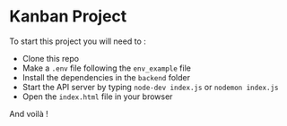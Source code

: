 # Kanban Project

To start this project you will need to :

- Clone this repo
- Make a `.env` file following the `env_example` file
- Install the dependencies in the `backend` folder
- Start the API server by typing `node-dev index.js` or `nodemon index.js`
- Open the `index.html` file in your browser

And voilà !
